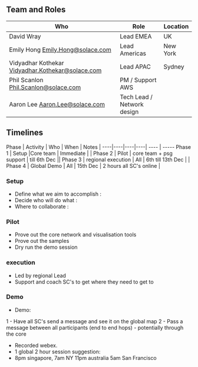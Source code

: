 
## Team and Roles

Who | Role | Location |
----|----|----|
David Wray| Lead EMEA| UK|||
Emily Hong <Emily.Hong@solace.com> | Lead Americas| New York|
Vidyadhar Kothekar <Vidyadhar.Kothekar@solace.com> | Lead APAC| Sydney|
Phil Scanlon <Phil.Scanlon@solace.com> | PM / Support AWS | 
Aaron Lee <Aaron.Lee@solace.com> | Tech Lead / Network design | 


## Timelines 
Phase | Activity | Who | When | Notes |
----|----|----|----| ---- | -----
Phase 1 | Setup |Core team | Immediate | |
Phase 2 | Pilot |  core team + psg support | till 6th Dec ||
Phase 3 | regional execution | All | 6th till 13th Dec | |
Phase 4 | Global Demo |  All |  15th Dec | 2 hours all SC's online |

### Setup
* Define what we aim to accomplish : 
* Decide who will do what : 
* Where to collaborate : 

### Pilot
* Prove out the core network and visualisation tools
* Prove out the samples
* Dry run the demo session

### execution
* Led by regional Lead
* Support and coach SC's to get where they need to get to

### Demo

* Demo:

1 - Have all SC's send a message and see it on the global map
2 - Pass a message between all participants (end to end hops)  - potentially through the core

* Recorded webex.
* 1 global 2 hour session suggestion: 
* 8pm singapore, 7am NY 11pm australia 5am San Francisco
